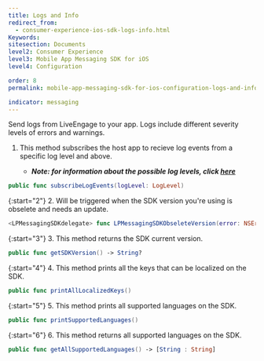 ```yaml
---
title: Logs and Info
redirect_from:
  - consumer-experience-ios-sdk-logs-info.html
Keywords:
sitesection: Documents
level2: Consumer Experience
level3: Mobile App Messaging SDK for iOS
level4: Configuration

order: 8
permalink: mobile-app-messaging-sdk-for-ios-configuration-logs-and-info.html

indicator: messaging
---
```



Send logs from LiveEngage to your app. Logs include different severity levels of errors and warnings.  

1. This method subscribes the host app to recieve log events from a specific log level and above.

    * _**Note: for information about the possible log levels, click [here](consumer-experience-ios-sdk-interfacedefinitions.html#loglevel)**_

```swift
public func subscribeLogEvents(logLevel: LogLevel)
```

{:start="2"}
2. Will be triggered when the SDK version you're using is obselete and needs an update.

```swift
<LPMessagingSDKdelegate> func LPMessagingSDKObseleteVersion(error: NSError)
```

{:start="3"}
3. This method returns the SDK current version.

```swift
public func getSDKVersion() -> String?
```

{:start="4"}
4. This method prints all the keys that can be localized on the SDK.

```swift
public func printAllLocalizedKeys()
```

{:start="5"}
5. This method prints all supported languages on the SDK.

```swift
public func printSupportedLanguages()
```

{:start="6"}
6. This method returns all supported languages on the SDK.

```swift
public func getAllSupportedLanguages() -> [String : String]
```
